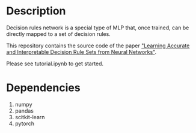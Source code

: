 # Description

Decision rules network is a special type of MLP that, once trained, can be directly mapped to a set of decision rules. 

This repository contains the source code of the paper ["Learning Accurate and Interpretable Decision Rule Sets from Neural Networks"](https://arxiv.org/pdf/2103.02826.pdf).

Please see tutorial.ipynb to get started. 

# Dependencies

1. numpy
2. pandas
3. scitkit-learn
4. pytorch